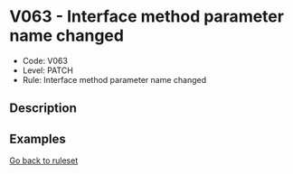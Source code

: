 # V063 - Interface method parameter name changed

* Code: V063
* Level: PATCH
* Rule: Interface method parameter name changed

## Description

## Examples

[Go back to ruleset](../README.md)